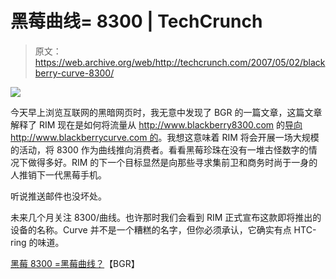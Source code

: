 # 黑莓曲线= 8300 | TechCrunch

> 原文：<https://web.archive.org/web/http://techcrunch.com/2007/05/02/blackberry-curve-8300/>

![](img/62e0d91cb98f1b7f768856ba4a165f52.png)

今天早上浏览互联网的黑暗网页时，我无意中发现了 BGR 的一篇文章，这篇文章解释了 RIM 现在是如何将流量从 http://www.blackberry8300.com 的[导向 http://www.blackberrycurve.com 的](https://web.archive.org/web/20150912124444/http://www.blackberry8300.com/)。我想这意味着 RIM 将会开展一场大规模的活动，将 8300 作为曲线推向消费者。看看黑莓珍珠在没有一堆古怪数字的情况下做得多好。RIM 的下一个目标显然是向那些寻求集前卫和商务时尚于一身的人推销下一代黑莓手机。

听说推送邮件也没坏处。

未来几个月关注 8300/曲线。也许那时我们会看到 RIM 正式宣布这款即将推出的设备的名称。Curve 并不是一个糟糕的名字，但你必须承认，它确实有点 HTC-ring 的味道。

[黑莓 8300 =黑莓曲线？](https://web.archive.org/web/20150912124444/http://www.boygeniusreport.com/2007/05/01/blackberry-8300-blackberry-curve/)【BGR】
